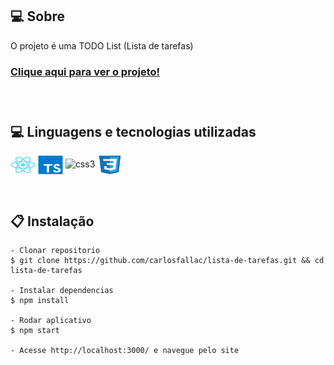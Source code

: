 ## 💻 Sobre

O projeto é uma TODO List (Lista de tarefas)
<br>
<h3 align="left"><a href="https://lista-de-tarefas-carlosfallac.vercel.app/" target="_blank" rel="noopener noreferrer">Clique aqui para ver o projeto!</a><h3>
<br>



## 💻 Linguagens e tecnologias utilizadas
<p align="left"> 
<img align="center" alt="Carlos-React" height="30" width="40" src="https://raw.githubusercontent.com/devicons/devicon/master/icons/react/react-original.svg">
<img align="center" alt="Carlos-TypeScript" height="30" width="40" src="https://github.com/devicons/devicon/blob/master/icons/typescript/typescript-original.svg">
<img src="https://miro.medium.com/max/318/1*p1TndLk3UsGPBsM7qHPZIw.png" alt="css3" height="30" width="40"/>
<img align="center" alt="Carlos-CSS" height="30" width="40" src="https://raw.githubusercontent.com/devicons/devicon/master/icons/css3/css3-original.svg">
</p>
<br>


## 📋 Instalação

    - Clonar repositorio
    $ git clone https://github.com/carlosfallac/lista-de-tarefas.git && cd lista-de-tarefas

    - Instalar dependencias
    $ npm install

    - Rodar aplicativo
    $ npm start

    - Acesse http://localhost:3000/ e navegue pelo site
